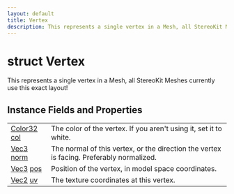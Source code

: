 ```yaml
---
layout: default
title: Vertex
description: This represents a single vertex in a Mesh, all StereoKit Meshes currently use this exact layout!
---
```

# struct Vertex

This represents a single vertex in a Mesh, all StereoKit
Meshes currently use this exact layout!


## Instance Fields and Properties

|  |  |
|--|--|
|[Color32]({{site.url}}/Pages/Reference/Color32.html) [col]({{site.url}}/Pages/Reference/Vertex/col.html)|The color of the vertex. If you aren't using it, set it to white.|
|[Vec3]({{site.url}}/Pages/Reference/Vec3.html) [norm]({{site.url}}/Pages/Reference/Vertex/norm.html)|The normal of this vertex, or the direction the vertex is facing. Preferably normalized.|
|[Vec3]({{site.url}}/Pages/Reference/Vec3.html) [pos]({{site.url}}/Pages/Reference/Vertex/pos.html)|Position of the vertex, in model space coordinates.|
|[Vec2]({{site.url}}/Pages/Reference/Vec2.html) [uv]({{site.url}}/Pages/Reference/Vertex/uv.html)|The texture coordinates at this vertex.|




